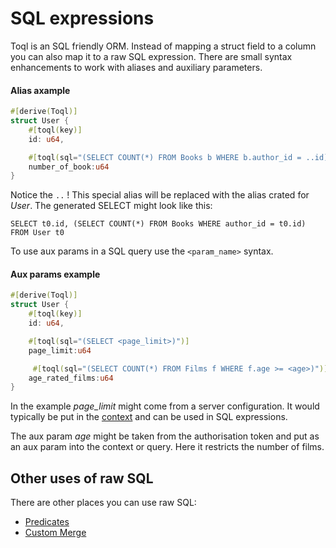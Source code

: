 # SQL expressions
Toql is an SQL friendly ORM. Instead of mapping a struct field to a column you can also map it
to a raw SQL expression. There are small syntax enhancements to work with aliases and auxiliary parameters.

#### Alias axample

```rust
#[derive(Toql)]
struct User {
    #[toql(key)]
    id: u64,

    #[toql(sql="(SELECT COUNT(*) FROM Books b WHERE b.author_id = ..id)")]
    number_of_book:u64
}
```

Notice the `..` ! This special alias will be replaced with the alias crated for _User_.
The generated SELECT might look like this:

```
SELECT t0.id, (SELECT COUNT(*) FROM Books WHERE author_id = t0.id) FROM User t0
```

To use aux params in a SQL query use the `<param_name>` syntax. 

#### Aux params example

```rust
#[derive(Toql)]
struct User {
    #[toql(key)]
    id: u64,

    #[toql(sql="(SELECT <page_limit>)")]
    page_limit:u64

     #[toql(sql="(SELECT COUNT(*) FROM Films f WHERE f.age >= <age>)")]
    age_rated_films:u64
}
```
In the example *page_limit* might come from a server configuration. 
It would typically be put in the [context](../3-api/1-introduction.md) and can be used in SQL expressions.

The aux param *age* might be taken from the authorisation token and put as an aux param into the context or query. 
Here it restricts the number of films.

## Other uses of raw SQL
There are other places you can use raw SQL:
 - [Predicates](10-predicates.md)
 - [Custom Merge](4-derive/5-merges)